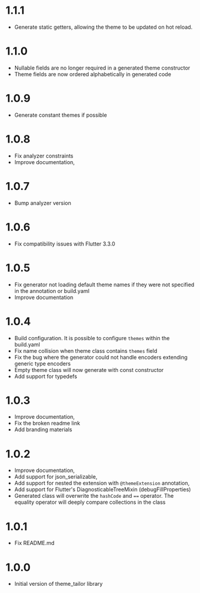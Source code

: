# 1.1.1
- Generate static getters, allowing the theme to be updated on hot reload.

# 1.1.0
- Nullable fields are no longer required in a generated theme constructor
- Theme fields are now ordered alphabetically in generated code

# 1.0.9
- Generate constant themes if possible

# 1.0.8
- Fix analyzer constraints
- Improve documentation,

# 1.0.7
- Bump analyzer version

# 1.0.6
- Fix compatibility issues with Flutter 3.3.0

# 1.0.5
- Fix generator not loading default theme names if they were not specified in the annotation or build.yaml
- Improve documentation

# 1.0.4
- Build configuration. It is possible to configure `themes` within the build.yaml
- Fix name collision when theme class contains `themes` field
- Fix the bug where the generator could not handle encoders extending generic type encoders
- Empty theme class will now generate with const constructor
- Add support for typedefs

# 1.0.3
- Improve documentation,
- Fix the broken readme link
- Add branding materials

# 1.0.2
- Improve documentation,
- Add support for json_serializable,
- Add support for nested the extension with `@themeExtension` annotation,
- Add support for Flutter's DiagnosticableTreeMixin (debugFillProperties)
- Generated class will overwrite the `hashCode` and `==` operator. The equality operator will deeply compare collections in the class 

# 1.0.1
- Fix README.md

# 1.0.0
- Initial version of theme_tailor library
